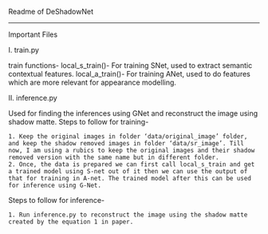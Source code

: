 Readme of DeShadowNet

___________________________________

Important Files

I. train.py

train functions-
	local_s_train()- For training SNet, used to extract semantic contextual features.
	local_a_train()- For training ANet, used to do features which are more relevant for appearance modelling.

II. inference.py

Used for finding the inferences using GNet and reconstruct the image using shadow matte.
Steps to follow for training- 
	
	1. Keep the original images in folder ‘data/original_image’ folder, and keep the shadow removed images in folder ‘data/sr_image’. Till now, I am using a rubics to keep the original images and their shadow removed version with the same name but in different folder.
	2. Once, the data is prepared we can first call local_s_train and get a trained model using S-net out of it then we can use the output of that for training in A-net. The trained model after this can be used for inference using G-Net.

Steps to follow for inference-
	
	1. Run inference.py to reconstruct the image using the shadow matte created by the equation 1 in paper.

